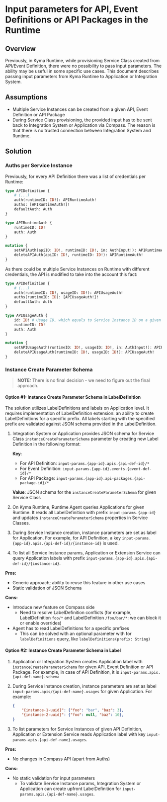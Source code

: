 # Input parameters for API, Event Definitions or API Packages in the Runtime

## Overview

Previously, in Kyma Runtime, while provisioning Service Class created from API/Event Definition, there were no possibility to pass input parameters. The ability may be useful in some specific use cases. This document describes passing input parameters from Kyma Runtime to Application or Integration System.

## Assumptions
- Multiple Service Instances can be created from a given API, Event Definition or API Package
- During Service Class provisioning, the provided input has to be sent back to Integration System or Application via Compass. The reason is that there is no trusted connection between Integration System and Runtime.

## Solution

### Auths per Service Instance

Previously, for every API Definition there was a list of credentials per Runtime:

```graphql
type APIDefinition {
    # (...)
	auth(runtimeID: ID!): APIRuntimeAuth!
	auths: [APIRuntimeAuth!]!
	defaultAuth: Auth
}

type APIRuntimeAuth {
	runtimeID: ID!
	auth: Auth
}

mutation {
    setAPIAuth(apiID: ID!, runtimeID: ID!, in: AuthInput!): APIRuntimeAuth!
    deleteAPIAuth(apiID: ID!, runtimeID: ID!): APIRuntimeAuth!
}
```

As there could be multiple Service Instances on Runtime with different credentials, the API is modified to take into the account this fact:

```graphql
type APIDefinition {
    # (...)
	auth(runtimeID: ID!, usageID: ID!): APIUsageAuth!
	auths(runtimeID: ID): [APIUsageAuth!]!
	defaultAuth: Auth
}

type APIUsageAuth {
    id: ID! # Usage ID, which equals to Service Instance ID on a given Runtime
	runtimeID: ID!
	auth: Auth
}

mutation {
    setAPIUsageAuth(runtimeID: ID!, usageID: ID!, in: AuthInput!): APIUsageAuth!
    deleteAPIUsageAuth(runtimeID: ID!, usageID: ID!): APIUsageAuth!
}
```

### Instance Create Parameter Schema

> **NOTE:** There is no final decision - we need to figure out the final approach.

#### Option #1: Instance Create Parameter Schema in LabelDefinition

The solution utilizes LabelDefinitions and labels on Application level. It requires implementation of LabelDefinition extension: an ability to create LabelDefinitions for a specific prefix. All labels starting with the specified prefix are validated against JSON schema provided in the LabelDefinition.

1. Integration System or Application provides JSON schema for Service Class `instanceCreateParameterSchema` parameter by creating new Label Definition in the following format:

    **Key**: 
    - For API Definition: `input-params.{app-id}.apis.{api-def-id}/*`
    - For Event Definition: `input-params.{app-id}.events.{event-def-id}/*`
    - For API Package: `input-params.{app-id}.api-packages.{api-package-id}/*`
        
    **Value**: JSON schema for the `instanceCreateParameterSchema` for given Service Class

1. On Kyma Runtime, Runtime Agent queries Applications for given Runtime. It reads all LabelDefinition with prefix `input-params.{app-id}` and updates `instanceCreateParameterSchema` properties in Service Classes.

1. During Service Instance creation, instance parameters are set as label for Application. For example, for API Definition, a key `input-params.{app-id}.apis.{api-def-id}/{instance-id}` is used.

1. To list all Service Instance params, Application or Extension Service can query Application labels with prefix `input-params.{app-id}.apis.{api-def-id}/{instance-id}`.

**Pros:**

- Generic approach; ability to reuse this feature in other use cases
- Static validation of JSON Schema

**Cons:**

- Introduce new feature on Compass side
    - Need to resolve LabelDefinition conflicts (for example, LabelDefinition `foo/*` and LabelDefinition `/foo/bar/*`: we can block it or enable overrides)
- Agent has to read LabelDefinitions for a specific prefixes
    - This can be solved with an optional parameter with for `labelDefinitions` query, like `labelDefinitions(prefix: String)`

#### Option #2: Instance Create Parameter Schema in Label

1. Application or Integration System creates Application label with `instanceCreateParameterSchema` for given API, Event Definition or API Package. For example, in case of API Definition, it is `input-params.apis.{api-def-name}.schema`
1. During Service Instance creation, instance parameters are set as label `input-params.apis/{api-def-name}.usages` for given Application. For example:

    ```json
    {
        "{instance-1-uuid}": {"foo": "bar", "baz": 3},
        "{instance-2-uuid}": {"foo": null, "baz": 10},
    }
    ```

1. To list parameters for Service Instances of given API Definition, Application or Extension Service reads Application label with key `input-params.apis.{api-def-name}.usages`.

**Pros:**

- No changes in Compass API (apart from Auths)

**Cons:**

- No static validation for input parameters
    - To validate Service Instance params, Integration System or Application can create upfront LabelDefinition for `input-params.apis.{api-def-name}.usages`.

